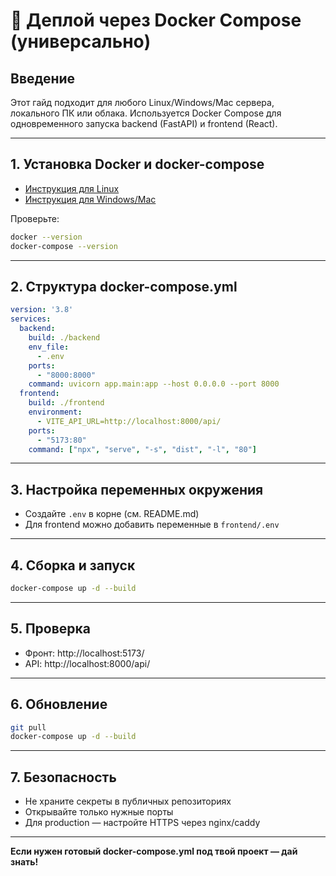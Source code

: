 # 🚀 Деплой через Docker Compose (универсально)

## Введение
Этот гайд подходит для любого Linux/Windows/Mac сервера, локального ПК или облака. Используется Docker Compose для одновременного запуска backend (FastAPI) и frontend (React).

---

## 1. Установка Docker и docker-compose

- [Инструкция для Linux](https://docs.docker.com/engine/install/)
- [Инструкция для Windows/Mac](https://docs.docker.com/desktop/)

Проверьте:
```bash
docker --version
docker-compose --version
```

---

## 2. Структура docker-compose.yml

```yaml
version: '3.8'
services:
  backend:
    build: ./backend
    env_file:
      - .env
    ports:
      - "8000:8000"
    command: uvicorn app.main:app --host 0.0.0.0 --port 8000
  frontend:
    build: ./frontend
    environment:
      - VITE_API_URL=http://localhost:8000/api/
    ports:
      - "5173:80"
    command: ["npx", "serve", "-s", "dist", "-l", "80"]
```

---

## 3. Настройка переменных окружения
- Создайте `.env` в корне (см. README.md)
- Для frontend можно добавить переменные в `frontend/.env`

---

## 4. Сборка и запуск
```bash
docker-compose up -d --build
```

---

## 5. Проверка
- Фронт: http://localhost:5173/
- API: http://localhost:8000/api/

---

## 6. Обновление
```bash
git pull
docker-compose up -d --build
```

---

## 7. Безопасность
- Не храните секреты в публичных репозиториях
- Открывайте только нужные порты
- Для production — настройте HTTPS через nginx/caddy

---

**Если нужен готовый docker-compose.yml под твой проект — дай знать!** 